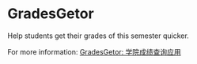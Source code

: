 GradesGetor
===========

Help students get their grades of this semester quicker.

For more information: [GradesGetor: 学院成绩查询应用](http://xylsh.github.io/2013/grades-getor/)
